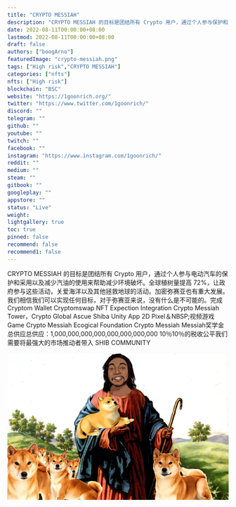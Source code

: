 ```yaml
---
title: "CRYPTO MESSIAH"
description: "CRYPTO MESSIAH 的目标是团结所有 Crypto 用户，通过个人参与保护和采用来帮助减少环境破坏。"
date: 2022-08-11T00:00:00+08:00
lastmod: 2022-08-11T00:00:00+08:00
draft: false
authors: ["boogArno"]
featuredImage: "crypto-messiah.png"
tags: ["High risk","CRYPTO MESSIAH"]
categories: ["nfts"]
nfts: ["High risk"]
blockchain: "BSC"
website: "https://1goonrich.org/"
twitter: "https://www.twitter.com/1goonrich/"
discord: ""
telegram: ""
github: ""
youtube: ""
twitch: ""
facebook: ""
instagram: "https://www.instagram.com/1goonrich/"
reddit: ""
medium: ""
steam: ""
gitbook: ""
googleplay: ""
appstore: ""
status: "Live"
weight: 
lightgallery: true
toc: true
pinned: false
recommend: false
recommend1: false
---
```

<p>CRYPTO MESSIAH 的目标是团结所有 Crypto 用户，通过个人参与电动汽车的保护和采用以及减少汽油的使用来帮助减少环境破坏。全球植树量提高 72%，让政府参与这些活动，关爱海洋以及其他拯救地球的活动。加密弥赛亚也有重大发展。我们相信我们可以实现任何目标，对于弥赛亚来说，没有什么是不可能的。完成Cryptom Wallet Cryptomswap NFT Expection Integration Crypto Messiah Tower，Crypto Global Ascue Shiba Unity App 2D Pixel＆NBSP;视频游戏Game Crypto Messiah Ecogical Foundation Crypto Messiah Messiah奖学金总供应总供应：1,000,000,000,000,000,000,000,000 10％10％的税收公平我们需要将最强大的市场推动者带入 SHIB COMMUNITY</p>

![The_Messiah_God_Of_Doge_Coin_1624547441679](The_Messiah_God_Of_Doge_Coin_1624547441679.jpg)

